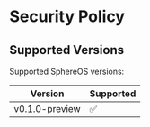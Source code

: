 # Security Policy

## Supported Versions

Supported SphereOS versions:

| Version          | Supported          |
| ---------------- | ------------------ |
| v0.1.0-preview   | :white_check_mark: |
